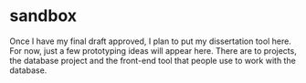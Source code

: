 # sandbox
Once I have my final draft approved, I plan to put my dissertation tool here. For now, just a few prototyping ideas will appear here. There are to projects, the database project and the front-end tool that people use to work with the database.
